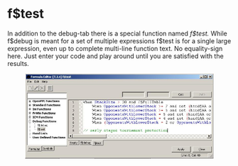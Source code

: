# f\$test

In addition to the debug-tab there is a special function named
*f\$test.* While f\$debug is meant for a set of multiple expressions
f\$test is for a single large expression, even up to complete multi-line
function text. No equality-sign here. Just enter your code and play
around until you are satisfied with the results.

<figure>
<img src="images/f_test.jpg" />
</figure>
